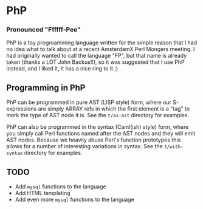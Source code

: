# PhP

### Pronounced "Ffffff-Pee"

PhP is a toy progroamming language written for the simple reason that 
I had no idea what to talk about at a recent AmsterdamX Perl Mongers 
meeting. I had originally wanted to call the language "FP", but that 
name is already taken (thanks a LOT John Backus!!), so it was suggested
that I use PhP instead, and I liked it, it has a nice ring to it ;)

## Programming in PhP

PhP can be programmed in pure AST (LISP style) form, where 
our S-expressions are simply ARRAY refs in which the first element 
is a "tag" to mark the type of AST node it is. See the `t/as-ast`
directory for examples.

PhP can also be programmed in the syntax (Caml(ish) style) form, 
where you simply call Perl functions named after the AST nodes and 
they  will emit AST nodes. Because we heavily abuse Perl's function 
prototypes this allows for a number of interesting variations in 
syntax. See the `t/with-syntax` directory for examples.

## TODO

* Add `mysql` functions to the language
* Add HTML templating 
* Add even more `mysql` functions to the language

